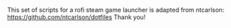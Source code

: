 This set of scripts for a rofi steam game launcher is adapted from ntcarlson: 
https://github.com/ntcarlson/dotfiles
Thank you!